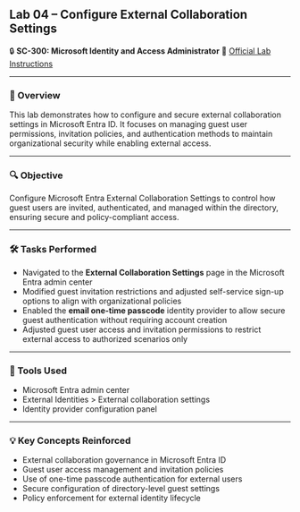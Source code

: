 ## Lab 04 – Configure External Collaboration Settings

🔒 **SC-300: Microsoft Identity and Access Administrator**
📄 [Official Lab Instructions](https://microsoftlearning.github.io/SC-300-Identity-and-Access-Administrator/Instructions/Labs/Lab_04_ConfigureExternalCollaborationSettings.html)

---

### 🧽 Overview

This lab demonstrates how to configure and secure external collaboration settings in Microsoft Entra ID. It focuses on managing guest user permissions, invitation policies, and authentication methods to maintain organizational security while enabling external access.

---

### 🔍 Objective

Configure Microsoft Entra External Collaboration Settings to control how guest users are invited, authenticated, and managed within the directory, ensuring secure and policy-compliant access.

---

### 🛠️ Tasks Performed

* Navigated to the **External Collaboration Settings** page in the Microsoft Entra admin center
* Modified guest invitation restrictions and adjusted self-service sign-up options to align with organizational policies
* Enabled the **email one-time passcode** identity provider to allow secure guest authentication without requiring account creation
* Adjusted guest user access and invitation permissions to restrict external access to authorized scenarios only

---

### 🧪 Tools Used

* Microsoft Entra admin center
* External Identities > External collaboration settings
* Identity provider configuration panel

---

### 💡 Key Concepts Reinforced

* External collaboration governance in Microsoft Entra ID
* Guest user access management and invitation policies
* Use of one-time passcode authentication for external users
* Secure configuration of directory-level guest settings
* Policy enforcement for external identity lifecycle
